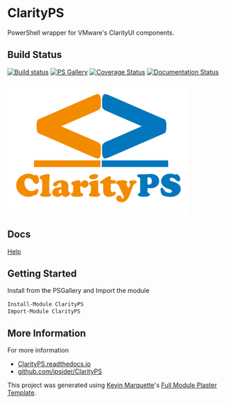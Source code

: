 # ClarityPS

PowerShell wrapper for VMware's ClarityUI components.

## Build Status  

[![Build status](https://ci.appveyor.com/api/projects/status/github/jpsider/ClarityPS?branch=master&svg=true)](https://ci.appveyor.com/project/JustinSider/ClarityPS)
[![PS Gallery](https://img.shields.io/badge/install-PS%20Gallery-blue.svg)](https://www.powershellgallery.com/packages/ClarityPS/)
[![Coverage Status](https://coveralls.io/repos/github/jpsider/ClarityPS/badge.svg?branch=master)](https://coveralls.io/github/jpsider/ClarityPS?branch=master)
[![Documentation Status](https://img.shields.io/badge/docs-latest-brightgreen.svg?style=flat)](http://ClarityPS.readthedocs.io/en/latest/?badge=latest)

![Alt text](https://github.com/jpsider/ClarityPS/blob/master/z_images/ClarityPS.png "ClarityPS Icon") 

## Docs  

[Help](http://ClarityPS.readthedocs.io/en/latest/?badge=latest)

## Getting Started

Install from the PSGallery and Import the module

    Install-Module ClarityPS
    Import-Module ClarityPS


## More Information

For more information

* [ClarityPS.readthedocs.io](http://ClarityPS.readthedocs.io)
* [github.com/jpsider/ClarityPS](https://github.com/jpsider/ClarityPS)


This project was generated using [Kevin Marquette](http://kevinmarquette.github.io)'s [Full Module Plaster Template](https://github.com/KevinMarquette/PlasterTemplates/tree/master/FullModuleTemplate).
